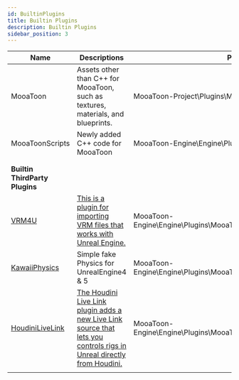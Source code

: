 ```yaml
---
id: BuiltinPlugins
title: Builtin Plugins
description: Builtin Plugins
sidebar_position: 3
---
```


| Name                                                              | Descriptions                                                                                                                                                                      | Path                                                              |
| ----------------------------------------------------------------- | --------------------------------------------------------------------------------------------------------------------------------------------------------------------------------- | ----------------------------------------------------------------- |
| MooaToon                                                          | Assets other than C++ for MooaToon, such as textures, materials, and blueprints.                                                                                                  | MooaToon-Project\Plugins\MooaToon                                 |
| MooaToonScripts                                                   | Newly added C++ code for MooaToon                                                                                                                                                 | MooaToon-Engine\Engine\Plugins\MooaToonScripts                    |
|                                                                   |                                                                                                                                                                                   |                                                                   |
|                                                                   |                                                                                                                                                                                   |                                                                   |
| ****Builtin ThirdParty Plugins****                                |                                                                                                                                                                                   |                                                                   |
| [VRM4U](https://github.com/ruyo/VRM4U)                            | [This is a plugin for importing VRM files that works with Unreal Engine.](https://ruyo.github.io/VRM4U/)                                                                          | MooaToon-Engine\Engine\Plugins\MooaToonThirdparty\VRM4U           |
| [KawaiiPhysics](https://github.com/pafuhana1213/KawaiiPhysics)    | Simple fake Physics for UnrealEngine4 & 5                                                                                                                                         | MooaToon-Engine\Engine\Plugins\MooaToonThirdparty\KawaiiPhysics   |
| [HoudiniLiveLink](https://github.com/sideeffects/HoudiniLiveLink) | [The Houdini Live Link plugin adds a new Live Link source that lets you controls rigs in Unreal directly from Houdini.](https://www.sidefx.com/docs/houdini/unreal/livelink.html) | MooaToon-Engine\Engine\Plugins\MooaToonThirdparty\HoudiniLiveLink |
|                                                                   |                                                                                                                                                                                   |                                                                   |
